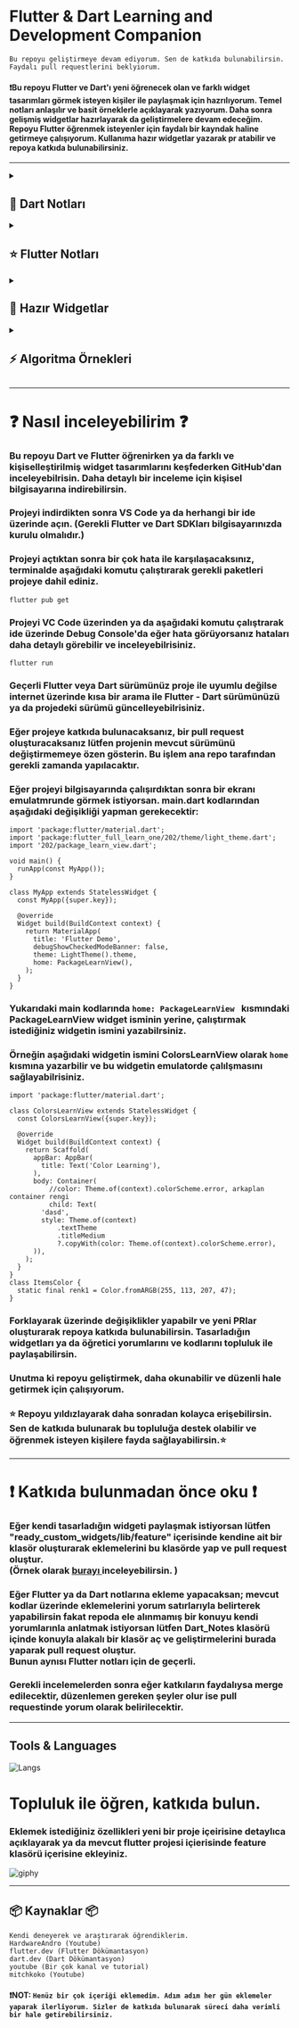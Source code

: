 # Flutter & Dart Learning and Development Companion
`Bu repoyu geliştirmeye devam ediyorum. Sen de katkıda bulunabilirsin. Faydalı pull requestlerini beklyiorum.`


#### ❗Bu repoyu Flutter ve Dart'ı yeni öğrenecek olan ve farklı widget tasarımları görmek isteyen kişiler ile paylaşmak için hazrılıyorum. Temel notları anlaşılır ve basit örneklerle açıklayarak yazıyorum. Daha sonra gelişmiş widgetlar hazırlayarak da geliştirmelere devam edeceğim. Repoyu Flutter öğrenmek isteyenler için faydalı bir kayndak haline getirmeye çalışıyorum. Kullanıma hazır widgetlar yazarak pr atabilir ve repoya katkıda bulunabilirsiniz.


<hr>

<details>
<summary> <h2> 💎 Dart Notları </h2> </summary>
  
### 👉 Tüm Dart notları için <a href="https://github.com/ozcanbayram/Flutter-Dart-Learning-Notes/tree/master/Dart_Notes"> Tıkla </a> 
### 👉 Algoritma soruları ve çözümleri için <a href="https://github.com/ozcanbayram/Flutter-Dart-Learning-Notes/tree/master/Dart_Notes/algorithm_questions"> Tıkla </a> 
### 👉 Temel Başlangıc için <a href="https://github.com/ozcanbayram/Flutter-Dart-Learning-Notes/tree/master/Dart_Notes/lesson1"> Tıkla </a> 
### 👉 if-else için <a href="https://github.com/ozcanbayram/Flutter-Dart-Learning-Notes/blob/master/Dart_Notes/lesson2/conditial.dart"> Tıkla </a> 
### 👉 Operatörler için <a href="https://github.com/ozcanbayram/Flutter-Dart-Learning-Notes/blob/master/Dart_Notes/lesson2/operators.dart"> Tıkla </a> 
### 👉 Switch-Case için <a href="https://github.com/ozcanbayram/Flutter-Dart-Learning-Notes/blob/master/Dart_Notes/lesson2/switch.dart"> Tıkla </a> 
### 👉 Listeler için <a href="https://github.com/ozcanbayram/Flutter-Dart-Learning-Notes/blob/master/Dart_Notes/lesson3/list.dart"> Tıkla </a> 
### 👉 Map için <a href="https://github.com/ozcanbayram/Flutter-Dart-Learning-Notes/blob/master/Dart_Notes/lesson3/map.dart"> Tıkla </a> 
### 👉 Methotlar (Fonksiyonlar) için <a href="https://github.com/ozcanbayram/Flutter-Dart-Learning-Notes/blob/master/Dart_Notes/lesson3/methods.dart"> Tıkla </a> 
### 👉 Sınıf yapıları (class, extends, implements...) ve detayları için <a href="https://github.com/ozcanbayram/Flutter-Dart-Learning-Notes/tree/master/Dart_Notes/lesson4"> Tıkla </a> 
### 👉 Extension için <a href="https://github.com/ozcanbayram/Flutter-Dart-Learning-Notes/blob/master/Dart_Notes/lesson4/extension.dart"> Tıkla </a> 
### 👉 Enums için <a href="https://github.com/ozcanbayram/Flutter-Dart-Learning-Notes/blob/master/Dart_Notes/lesson4/enums.dart"> Tıkla </a> 
### 👉 Gelişmiş Sınıf Yapısı için <a href="https://github.com/ozcanbayram/Flutter-Dart-Notes-Widgets/blob/master/Dart_Notes/lesson5/class_advance.dart"> Tıkla </a> 
### 👉 Custom Operator Yazmak için <a href="https://github.com/ozcanbayram/Flutter-Dart-Notes-Widgets/blob/master/Dart_Notes/lesson5/class_advance.dart"> Tıkla </a> 
### 👉 Mixin için <a href="https://github.com/ozcanbayram/Flutter-Dart-Notes-Widgets/blob/master/Dart_Notes/lesson5/class_advance.dart"> Tıkla </a> 
### 👉 Singleton için <a href="https://github.com/ozcanbayram/Flutter-Dart-Notes-Widgets/blob/master/Dart_Notes/lesson5/class_singleton.dart"> Tıkla </a> 
### 👉 Factory Constructor için <a href="https://github.com/ozcanbayram/Flutter-Dart-Notes-Widgets/blob/master/Dart_Notes/lesson5/class_singleton.dart"> Tıkla </a> 
### 👉 Eager Singleton için <a href="https://github.com/ozcanbayram/Flutter-Dart-Notes-Widgets/blob/master/Dart_Notes/lesson5/model/product_config_model.dart"> Tıkla </a> 
### 👉 Lazy Singleton için <a href="https://github.com/ozcanbayram/Flutter-Dart-Notes-Widgets/blob/master/Dart_Notes/lesson5/model/product_config_model.dart"> Tıkla </a> 
### 👉 Any - where - contains örnekleri için <a href="https://github.com/ozcanbayram/Flutter-Dart-Helper/blob/master/Dart_Notes/lesson5/list_advance.dart"> Tıkla </a> 



### Devamı gelecek...
<hr>
</details>

<details>
<summary> <h2> ⭐ Flutter Notları </h2> </summary>
  
### 👉 Flutter notları için <a href="https://github.com/ozcanbayram/Flutter-Dart-Learning-Notes/tree/master/learning_flutter"> Tıkla </a> 
### 👉 Temel widget kullanımları için <a href="https://github.com/ozcanbayram/Flutter-Dart-Learning-Notes/tree/master/learning_flutter/lib/101"> Tıkla </a>
### 👉 Servis kullanma örnek uygulamasını incelemek için <a href="https://github.com/ozcanbayram/Flutter-Dart-Learning-Notes/tree/master/service_example"> Tıkla </a> 
### 👉 Demo ekranlar için <a href="https://github.com/ozcanbayram/Flutter-Dart-Learning-Notes/tree/master/learning_flutter/lib/demos"> Tıkla </a> 

### Devamı gelecek...
<hr>
</details>

<details>
<summary> <h2> 🚀 Hazır Widgetlar </h2> </summary>


<hr>

### 👉 Drawer Menu için <a href="https://github.com/ozcanbayram/Flutter-Dart-Learning-Notes/tree/master/ready_custom_widgets/lib/feature/drawer_menu"> Tıkla </a> 

![drawerGIF](https://github.com/user-attachments/assets/dfa46919-da33-44f2-8695-887ca75079cd)

<hr>


### 👉 Login Screen için <a href="https://github.com/ozcanbayram/Flutter-Dart-Learning-Notes/tree/master/ready_custom_widgets/lib/feature/register_screen"> Tıkla </a> 

![loginGIF](https://github.com/user-attachments/assets/0afdb564-83c6-4045-815f-89d401db09b7)

<hr>

### 👉 Loading Bar için <a href="https://github.com/ozcanbayram/Flutter-Dart-Notes-Widgets/tree/master/ready_custom_widgets/lib/feature/loading_bar"> Tıkla </a> 

![loadingGIF](https://github.com/user-attachments/assets/41f3f207-aa9e-4f1c-962e-9787c60aa81a)

<hr>

### 👉 Bottom Nav Bar için <a href="https://github.com/ozcanbayram/Flutter-Dart-Notes-Widgets/blob/master/ready_custom_widgets/lib/feature/bottom_nav_bar/custom_navbar.dart"> Tıkla </a> 

![bottomnavbar](https://github.com/user-attachments/assets/ef62fdc3-884a-47f4-a020-a1e9e3b59bf7)

<hr>

### 👉 Hidden Drawer Menu için <a href="https://github.com/ozcanbayram/Flutter-Dart-Notes-Widgets/tree/master/ready_custom_widgets/lib/feature/hidden_drawer_menu"> Tıkla </a> 

![hidden_drawer](https://github.com/user-attachments/assets/895ef0b3-5794-4018-a21a-b98aba4acda9)

<hr>

### 👉 Bottom NavBar (selected index) için <a href="https://github.com/ozcanbayram/Flutter-Dart-Notes-Widgets/blob/master/ready_custom_widgets/lib/feature/second_bottom_nav_bar/custom_bottom_nav_bar.dart"> Tıkla </a> 

![bottom](https://github.com/user-attachments/assets/cf7d272b-aa42-43ca-a54c-c8712e72c439)

<hr>


### Devamı gelecek...
<hr>
</details>

<details>
<summary> <h2> ⚡ Algoritma Örnekleri </h2> </summary>
  
### 👉 Tüm algoritma soruları ve çözümleri için <a href="https://github.com/ozcanbayram/Flutter-Dart-Learning-Notes/tree/master/Dart_Notes/algorithm_questions"> Tıkla </a> 
### 👉 Sayının tek çift kontrolü örneği için <a href="https://github.com/ozcanbayram/Flutter-Dart-Learning-Notes/blob/master/Dart_Notes/algorithm_questions/odd_or_even.dart"> Tıkla </a> 

### Devamı gelecek (Açıklamalı gelişmiş algoritma örnekleri)...
<hr>
</details>



<hr>

# ❓ Nasıl inceleyebilirim ❓
### Bu repoyu Dart ve Flutter öğrenirken ya da farklı ve kişiselleştirilmiş widget tasarımlarını keşfederken GitHub'dan inceleyebilrisin. Daha detaylı bir inceleme için kişisel bilgisayarına indirebilirsin.
### Projeyi indirdikten sonra VS Code ya da herhangi bir ide üzerinde açın. (Gerekli Flutter ve Dart SDKları bilgisayarınızda kurulu olmalıdır.)
### Projeyi açtıktan sonra bir çok hata ile karşılaşacaksınız, terminalde aşağıdaki komutu çalıştırarak gerekli paketleri projeye dahil ediniz.
```
flutter pub get
```
### Projeyi VC Code üzerinden ya da aşağıdaki komutu çalıştrarak ide üzerinde Debug Console'da eğer hata görüyorsanız hataları daha detaylı görebilir ve inceleyebilrisiniz.
```
flutter run
```
### Geçerli Flutter veya Dart sürümünüz proje ile uyumlu değilse internet üzerinde kısa bir arama ile Flutter - Dart sürümünüzü ya da projedeki sürümü güncelleyebilrisiniz.
### Eğer projeye katkıda bulunacaksanız, bir pull request oluşturacaksanız lütfen projenin mevcut sürümünü değiştirmemeye özen gösterin. Bu işlem ana repo tarafından gerekli zamanda yapılacaktır.

### Eğer projeyi bilgisayarında çalışırdıktan sonra bir ekranı emulatmrunde görmek istiyorsan. main.dart kodlarından aşağıdaki değişikliği yapman gerekecektir:
```
import 'package:flutter/material.dart';
import 'package:flutter_full_learn_one/202/theme/light_theme.dart';
import '202/package_learn_view.dart';

void main() {
  runApp(const MyApp());
}

class MyApp extends StatelessWidget {
  const MyApp({super.key});

  @override
  Widget build(BuildContext context) {
    return MaterialApp(
      title: 'Flutter Demo',
      debugShowCheckedModeBanner: false,
      theme: LightTheme().theme,
      home: PackageLearnView(),
    );
  }
}
```
### Yukarıdaki main kodlarında  ``` home: PackageLearnView  ``` kısmındaki PackageLearnView widget isminin yerine, çalıştırmak istediğiniz widgetin ismini yazabilrsiniz.
### Örneğin aşağıdaki widgetin ismini  ColorsLearnView olarak ``` home ``` kısmına yazarbilir ve bu widgetin emulatorde çalılşmasını sağlayabilrisiniz.
````
import 'package:flutter/material.dart';

class ColorsLearnView extends StatelessWidget {
  const ColorsLearnView({super.key});

  @override
  Widget build(BuildContext context) {
    return Scaffold(
      appBar: AppBar(
        title: Text('Color Learning'),
      ),
      body: Container(
          //color: Theme.of(context).colorScheme.error, arkaplan container rengi
          child: Text(
        'dasd',
        style: Theme.of(context)
            .textTheme
            .titleMedium
            ?.copyWith(color: Theme.of(context).colorScheme.error),
      )),
    );
  }
}
class ItemsColor {
  static final renk1 = Color.fromARGB(255, 113, 207, 47);
}
````

### Forklayarak üzerinde değişiklikler yapabilr ve yeni PRlar oluşturarak repoya katkıda bulunabilirsin. Tasarladığın widgetları ya da öğretici yorumlarını ve kodlarını topluluk ile paylaşabilirsin.
### Unutma ki repoyu geliştirmek, daha okunabilir ve düzenli hale getirmek için çalışıyorum.
### ⭐ Repoyu yıldızlayarak daha sonradan kolayca erişebilirsin. Sen de katkıda bulunarak bu topluluğa destek olabilir ve öğrenmek isteyen kişilere fayda sağlayabilirsin.⭐
<hr>

# ❗ Katkıda bulunmadan önce oku ❗

### Eğer kendi tasarladığın widgeti paylaşmak istiyorsan lütfen "ready_custom_widgets/lib/feature" içerisinde kendine ait bir klasör oluşturarak eklemelerini bu klasörde yap ve pull request oluştur.<br> (Örnek olarak <a href="https://github.com/ozcanbayram/Flutter-Dart-Notes-Widgets/tree/master/ready_custom_widgets/lib/feature"> burayı </a> inceleyebilirsin.  )
### Eğer Flutter ya da Dart notlarına ekleme yapacaksan; mevcut kodlar üzerinde eklemelerini yorum satırlarıyla belirterek yapabilirsin fakat repoda ele alınmamış bir konuyu kendi yorumlarınla anlatmak istiyorsan lütfen Dart_Notes klasörü içinde konuyla alakalı bir klasör aç ve geliştirmelerini burada yaparak pull request oluştur. <br> Bunun aynısı Flutter notları için de geçerli.
### Gerekli incelemelerden sonra eğer katkıların faydalıysa merge edilecektir, düzenlemen gereken şeyler olur ise pull requestinde yorum olarak belirilecektir.

<hr> 

## Tools & Languages
![Langs](https://skillicons.dev/icons?i=flutter,dart,vscode,androidstudio,")


# Topluluk ile öğren, katkıda bulun. 
### Eklemek istediğiniz özellikleri yeni bir proje içeirisine detaylıca açıklayarak ya da mevcut flutter projesi içierisinde feature klasörü içerisine ekleyiniz.

<!--  ![giphy](https://media.giphy.com/media/v1.Y2lkPTc5MGI3NjExNWE3ZnVkZ3p4OWl6ZGZpNzA4N2R0ZWl5eWpyd3MxbmhucGZ3bmhzaCZlcD12MV9naWZzX3NlYXJjaCZjdD1n/26u4nJPf0JtQPdStq/giphy.gif) -->

![giphy](https://media.giphy.com/media/NC8i34AU5UxWMHVxyU/giphy.gif?cid=790b76115a7fudgzx9izdfi7087dteiyyjrws1nhnpfwnhsh&ep=v1_gifs_search&rid=giphy.gif&ct=g)

<hr>

## 📦 Kaynaklar 📦
``
Kendi deneyerek ve araştırarak öğrendiklerim.
`` <br>
``
HardwareAndro (Youtube)
``<br>
``
flutter.dev (Flutter Dökümantasyon)
``<br>
``
dart.dev (Dart Dökümantasyon)
``<br>
``
youtube (Bir çok kanal ve tutorial)
``<br>
``
mitchkoko (Youtube)
``<br>
#### ❗NOT: ``Henüz bir çok içeriği eklemedim. Adım adım her gün eklemeler yaparak ilerliyorum. Sizler de katkıda bulunarak süreci daha verimli bir hale getirebilirsiniz.``

